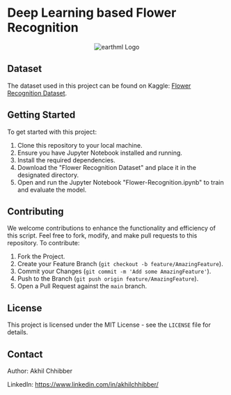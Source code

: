 # Deep Learning based Flower Recognition
<p align="center">
  <img src="https://github.com/akhilchibber/Flower-Recognition/blob/main/Flower-Recognition.png?raw=true" alt="earthml Logo">
</p>

## Dataset
The dataset used in this project can be found on Kaggle: [Flower Recognition Dataset](https://www.kaggle.com/datasets/alxmamaev/flowers-recognition). 

## Getting Started
To get started with this project:

1. Clone this repository to your local machine.
2. Ensure you have Jupyter Notebook installed and running.
3. Install the required dependencies.
4. Download the "Flower Recognition Dataset" and place it in the designated directory.
5. Open and run the Jupyter Notebook "Flower-Recognition.ipynb" to train and evaluate the model.

## Contributing
We welcome contributions to enhance the functionality and efficiency of this script. Feel free to fork, modify, and make pull requests to this repository. To contribute:

1. Fork the Project.
2. Create your Feature Branch (`git checkout -b feature/AmazingFeature`).
3. Commit your Changes (`git commit -m 'Add some AmazingFeature'`).
4. Push to the Branch (`git push origin feature/AmazingFeature`).
5. Open a Pull Request against the `main` branch.

## License

This project is licensed under the MIT License - see the `LICENSE` file for details.

## Contact

Author: Akhil Chhibber

LinkedIn: https://www.linkedin.com/in/akhilchhibber/
